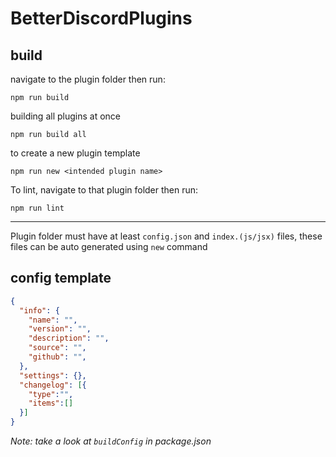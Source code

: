 # BetterDiscordPlugins


## build

navigate to the plugin folder then run:
```
npm run build
```
building all plugins at once 
```
npm run build all
```

to create a new plugin template
```npm
npm run new <intended plugin name>
```
To lint, navigate to that plugin folder then run:
```
npm run lint
```
---

Plugin folder must have at least `config.json` and `index.(js/jsx)` files, these files can be auto generated using `new` command

## config template

```json
{
  "info": {
    "name": "",
    "version": "",
    "description": "",
    "source": "",
    "github": "",
  },
  "settings": {},
  "changelog": [{
    "type":"",
    "items":[]
  }]
}
```
*Note: take a look at `buildConfig` in package.json*